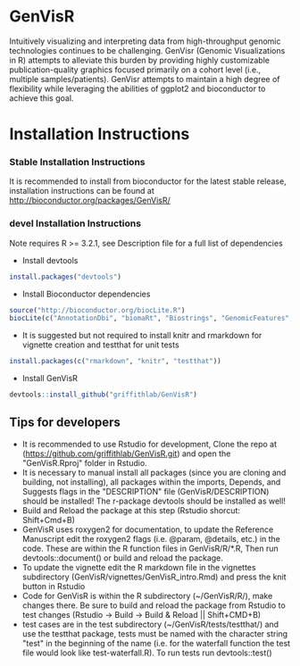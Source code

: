 # GenVisR
Intuitively visualizing and interpreting data from high-throughput genomic technologies continues to be challenging. GenVisr (Genomic Visualizations in R) attempts to alleviate this burden by providing highly customizable publication-quality graphics focused primarily on a cohort level (i.e., multiple samples/patients). GenVisr attempts to maintain a high degree of flexibility while leveraging the abilities of ggplot2 and bioconductor to achieve this goal.

# Installation Instructions

### Stable Installation Instructions

It is recommended to install from bioconductor for the latest stable release, installation instructions can be found at http://bioconductor.org/packages/GenVisR/

### devel Installation Instructions

Note requires R >= 3.2.1, see Description file for a full list of dependencies

* Install devtools
```R
install.packages("devtools")
```

* Install Bioconductor dependencies
```R
source("http://bioconductor.org/biocLite.R")
biocLite(c("AnnotationDbi", "biomaRt", "Biostrings", "GenomicFeatures", "GenomicRanges", "Rsamtools"))
```

* It is suggested but not required to install knitr and rmarkdown for vignette creation and testthat for unit tests
```R
install.packages(c("rmarkdown", "knitr", "testthat"))
```

* Install GenVisR
```R
devtools::install_github("griffithlab/GenVisR")
```

## Tips for developers
* It is recommended to use Rstudio for development, Clone the repo at (https://github.com/griffithlab/GenVisR.git) and open the "GenVisR.Rproj" folder in Rstudio.
* It is necessary to manual install all packages (since you are cloning and building, not installing), all packages within the imports, Depends, and Suggests flags in the "DESCRIPTION" file (GenVisR/DESCRIPTION) should be installed! The r-package devtools should be installed as well!
* Build and Reload the package at this step (Rstudio shorcut: Shift+Cmd+B)
* GenVisR uses roxygen2 for documentation, to update the Reference Manuscript edit the roxygen2 flags (i.e. @param, @details, etc.) in the code. These are within the R function files in GenVisR/R/*.R, Then run devtools::document() or build and reload the package.
* To update the vignette edit the R markdown file in the vignettes subdirectory (GenVisR/vignettes/GenVisR_intro.Rmd) and press the knit button in Rstudio
* Code for GenVisR is within the R subdirectory (~/GenVisR/R/), make changes there. Be sure to build and reload the package from Rstudio to test changes (Rstudio -> Build -> Build & Reload || Shift+CMD+B)
* test cases are in the test subdirectory (~/GenVisR/tests/testthat/) and use the testthat package, tests must be named with the character string "test" in the beginning of the name (i.e. for the waterfall function the test file would look like test-waterfall.R). To run tests run devtools::test()
